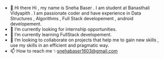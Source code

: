 - 👋 Hi there
Hi , my name is Sneha Baser . I am student at Banasthali Vidyapith . I am passionate coder and have experience in Data Structures , Algorithms , Full Stack developement , android developement.
- 👀 I’m currently looking for internship opportunities.
- 🌱 I’m currently learning FullStack developement.
- 💞️ I’m looking to collaborate on projects that help me to gain new skills , use my skills in an efficient and pragmatic way.
- 📫 How to reach me 
✨snehabaser1603@gmail.com

<!---
sneha-baser/sneha-baser is a ✨ special ✨ repository because its `README.md` (this file) appears on your GitHub profile.
You can click the Preview link to take a look at your changes.
--->
